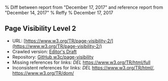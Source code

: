 % Diff between report from "December 17, 2017" and reference report from "December 14, 2017"
% Reffy
% December 17, 2017

## Page Visibility Level 2

- URL: [https://www.w3.org/TR/page-visibility-2/](https://www.w3.org/TR/page-visibility-2/)
- Crawled version: [Editor's Draft](https://w3c.github.io/page-visibility/)
- Repository: [GitHub w3c/page-visibility](https://github.com/w3c/page-visibility)
- Missing references for links: *DEL* https://www.w3.org/TR/html/full
- Inconsistent references for links: *DEL* https://www.w3.org/TR/html/, https://www.w3.org/TR/dom/


